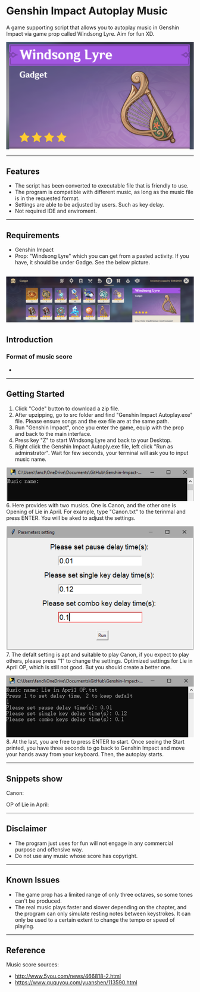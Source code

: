# Genshin Impact Autoplay Music
A game supporting script that allows you to autoplay music in Genshin Impact via game prop called Windsong Lyre. Aim for fun XD.

![Screenshot](Images\WindsongLyre.png)
***
## Features
* The script has been converted to executable file that is friendly to use.
* The program is compatible with different music, as long as the music file is in the requested format.
* Settings are able to be adjusted by users. Such as key delay.
* Not required IDE and enviroment.
---
## Requirements
* Genshin Impact
* Prop: "Windsong Lyre" which you can get from a pasted activity. If you have, it should be under Gadge. See the below picture.

![Screenshot](Images\Location.png)
---
## Introduction
### Format of music score
* 
---
## Getting Started
1. Click "Code" button to download a zip file.
2. After upzipping, go to src folder and find "Genshin Impact Autoplay.exe" file. Please ensure songs and the exe file are at the same path.
3. Run "Genshin Impact", once you enter the game, equip with the prop and back to the main interface.
4. Press key "Z" to start Windsong Lyre and back to your Desktop. 
5. Right click the Genshin Impact Autoply.exe file, left click "Run as adminstrator". Wait for few seconds, your terminal will ask you to input music name.

![Screenshot](Images\Musicname.png)
6. Here provides with two musics. One is Canon, and the other one is Opening of Lie in April. For example, type "Canon.txt" to the terinmal and press ENTER. You will be aked to adjust the settings.

![Screenshot](Images\Setting.png)
7. The defalt setting is apt and suitable to play Canon, if you expect to play others, please press "1" to change the settings. Optimized settings for Lie in April OP, which is still not good. But you should create a better one.

![Screenshot](Images\Setting2.png)
8. At the last, you are free to press ENTER to start. Once seeing the Start printed, you have three seconds to go back to Genshin Impact and move your hands away from your keyboard. Then, the autoplay starts.

---
## Snippets show
Canon:

OP of Lie in April:

---
## Disclaimer
* The program just uses for fun will not engage in any commercial purpose and offensive way. 
* Do not use any music whose score has copyright.
---
## Known Issues
* The game prop has a limited range of only three octaves, so some tones can't be produced.
* The real music plays faster and slower depending on the chapter, and the program can only simulate resting notes between keystrokes. It can only be used to a certain extent to change the tempo or speed of playing.
---
## Reference
Music score sources:
* http://www.5you.com/news/466818-2.html
* https://www.ququyou.com/yuanshen/113590.html

